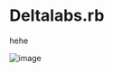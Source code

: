 # Deltalabs.rb
hehe

![image](https://github.com/haseebuchiha/Deltalabs.rb/assets/19784907/806ae278-34c1-40e0-ac22-b0f853da44b2)
